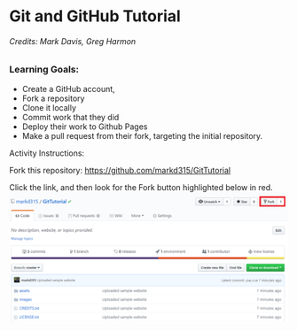 # Git and GitHub Tutorial

###### Credits: Mark Davis, Greg Harmon

### Learning Goals:
* Create a GitHub account, 
* Fork a repository
* Clone it locally
* Commit work that they did
* Deploy their work to Github Pages
* Make a pull request from their fork, targeting the initial repository.

Activity Instructions:

Fork this repository: https://github.com/markd315/GitTutorial

Click the link, and then look for the Fork button highlighted below in red.
![Click the red button to fork the repository](/tutimg/fork.png)
